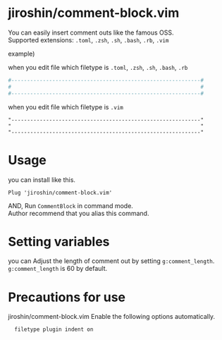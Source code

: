 # jiroshin/comment-block.vim
You can easily insert comment outs like the famous OSS.  
Supported extensions: `.toml`, `.zsh`, `.sh`, `.bash`, `.rb`, `.vim`  

example)  

when you edit file which filetype is `.toml`, `.zsh`, `.sh`, `.bash`, `.rb`  
```sh
#------------------------------------------------------------#
#                                                            #
#------------------------------------------------------------#
```

when you edit file which filetype is `.vim`
```vim
"------------------------------------------------------------"
"                                                            "
"------------------------------------------------------------"
```

# Usage
you can install like this.
```
Plug 'jiroshin/comment-block.vim'
```

AND, Run `CommentBlock` in command mode.  
Author recommend that you alias this command.  

# Setting variables
you can Adjust the length of comment out by setting `g:comment_length`.  
`g:comment_length` is 60 by default.

# Precautions for use
jiroshin/comment-block.vim Enable the following options automatically.
```vim
  filetype plugin indent on
```
